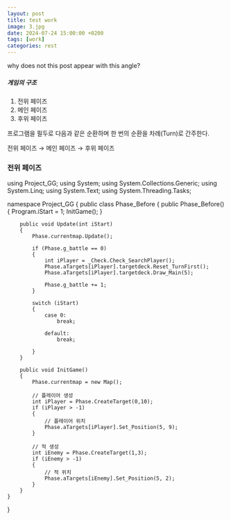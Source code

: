 ```yaml
---
layout: post
title: test work
image: 3.jpg
date: 2024-07-24 15:00:00 +0200
tags: [work]
categories: rest
---
```

why does not this post appear with this angle?

##### 게임의 구조
1. 전위 페이즈
2. 메인 페이즈
3. 후위 페이즈

프로그램을 필두로 다음과 같은 순환하며 한 번의 순환을 차례(Turn)로 간주한다.

전위 페이즈 → 메인 페이즈 → 후위 페이즈

### 전위 페이즈

using Project_GG;
using System;
using System.Collections.Generic;
using System.Linq;
using System.Text;
using System.Threading.Tasks;

namespace Project_GG
{
    public class Phase_Before
    {
        public Phase_Before()
        {
            Program.iStart = 1;
            InitGame();
        }

        public void Update(int iStart)
        {
            Phase.currentmap.Update();

            if (Phase.g_battle == 0)
            {
                int iPlayer = _Check.Check_SearchPlayer();
                Phase.aTargets[iPlayer].targetdeck.Reset_TurnFirst();
                Phase.aTargets[iPlayer].targetdeck.Draw_Main(5);

                Phase.g_battle += 1;
            }

            switch (iStart)
            {
                case 0:
                    break;

                default:
                    break;

            }
        }

        public void InitGame()
        {
            Phase.currentmap = new Map();

            // 플레이어 생성
            int iPlayer = Phase.CreateTarget(0,10);
            if (iPlayer > -1)
            {
                // 플레이어 위치
                Phase.aTargets[iPlayer].Set_Position(5, 9);
            }

            // 적 생성
            int iEnemy = Phase.CreateTarget(1,3);
            if (iEnemy > -1)
            {
                // 적 위치
                Phase.aTargets[iEnemy].Set_Position(5, 2);
            }
        }
    }
}
